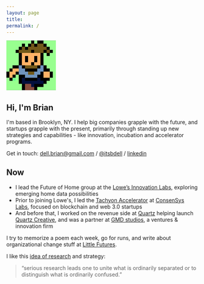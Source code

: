 ```yaml
---
layout: page
title:
permalink: /
---
```


<img src="/images/8bit_brian.png" alt="8bit Brian" width="130"/>

## Hi, I'm Brian

I'm based in Brooklyn, NY. I help big companies grapple with the future, and startups grapple with the present, primarily through standing up new strategies and capabilities - like innovation, incubation and accelerator programs.

Get in touch: [dell.brian@gmail.com](mailto:dell.brian@gmail.com) / [@itsbdell](https://twitter.com/itsbdell) / [linkedin](https://www.linkedin.com/in/brianjdell/)

## Now

- I lead the Future of Home group at the [Lowe’s Innovation Labs](https://www.lowesinnovationlabs.com/), exploring emerging home data possibilities
- Prior to joining Lowe's, I led the [Tachyon Accelerator](https://labs.consensys.net/tachyon/) at [ConsenSys Labs](https://labs.consensys.net/), focused on blockchain and web 3.0 startups
- And before that, I worked on the revenue side at [Quartz](https://qz.com/) helping launch [Quartz Creative](https://creative.qz.com/), and was a partner at [GMD studios](https://en.wikipedia.org/wiki/GMD_Studios), a ventures & innovation firm

I try to memorize a poem each week, go for runs, and write about organizational change stuff at [Little Futures](https://littlefutures.substack.com/).

I like this [idea of research](https://sterneworks.org/) and strategy:

> “serious research leads one to unite what is ordinarily separated or to distinguish what is ordinarily confused.”
